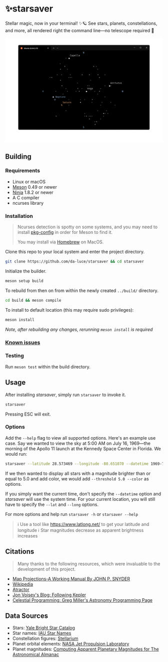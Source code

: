 # ✨starsaver

Stellar magic, now in your terminal! ✨🪐 See stars, planets, constellations, and more, all rendered right the command line—no telescope required 🌌

![Screenshot of Starsacer](/assets/screenshot.png)

## Building

### Requirements

- Linux or macOS
- [Meson](https://github.com/mesonbuild/meson) 0.49 or newer
- [Ninja](https://github.com/ninja-build/ninja) 1.8.2 or newer
- A C compiler
- ncurses library

### Installation

> Ncurses detection is spotty on some systems, and you may need to install [pkg-config](https://www.freedesktop.org/wiki/Software/pkg-config/) in order for Meson to find it.
>
> You may install via [Homebrew](https://formulae.brew.sh/formula/ncurses) on MacOS.

Clone this repo to your local system and enter the project directory.

```bash
git clone https://github.com/da-luce/starsaver && cd starsaver
```

Initialize the builder.

```bash
meson setup build
```

To rebuild from then on from within the newly created `../build/` directory.

```bash
cd build && meson compile
```

To install to default location (this may require sudo privileges):

```bash
meson install
```

_Note, after rebuilding any changes, rerunning `meson install` is required_

### [Known issues](https://github.com/da-luce/starsaver/issues)

### Testing

Run `meson test` within the build directory.

## Usage

After installing _starsaver_, simply run `starsaver` to invoke it.

```bash
starsaver
```

Pressing ESC will exit.

### Options

Add the `--help` flag to view all supported options. Here's an example use case.
Say we wanted to view the sky at 5:00 AM on July 16, 1969—the morning of the
Apollo 11 launch at the Kennedy Space Center in Florida. We would run:

```bash
starsaver --latitude 28.573469 --longitude -80.651070 --datetime 1969-7-16T9:32:00
```

If we then wanted to display all stars with a magnitude brighter than or equal
to 5.0 and add color, we would add `--threshold 5.0 --color` as options.

If you simply want the current time, don't specify the `--datetime` option and
_starsaver_ will use the system time. For your current location, you will still
have to specify the `--lat` and `--long` options.

For more options and help run `starsaver -h` or `starsaver --help`

> ℹ️ Use a tool like https://www.latlong.net/ to get your latitude and longitude
> ℹ️ Star magnitudes decrease as apparent brightness increases

## Citations

> Many thanks to the following resources, which were invaluable to the development of this project.

- [Map Projections-A Working Manual By JOHN P. SNYDER](https://pubs.usgs.gov/pp/1395/report.pdf)
- [Wikipedia](https://en.wikipedia.org)
- [Atractor](https://www.atractor.pt/index-_en.html)
- [Jon Voisey's Blog: Following Kepler](https://jonvoisey.net/blog/)
- [Celestial Programming: Greg Miller's Astronomy Programming Page](https://astrogreg.com/convert_ra_dec_to_alt_az.html)

## Data Sources

- Stars: [Yale Bright Star Catalog](http://tdc-www.harvard.edu/catalogs/bsc5.html)
- Star names: [IAU Star Names](https://www.iau.org/public/themes/naming_stars/)
- Constellation figures: [Stellarium](https://stellarium.org/)
- Planet orbital elements: [NASA Jet Propulsion Laboratory](https://ssd.jpl.nasa.gov/planets/approx_pos.html)
- Planet magnitudes: [Computing Apparent Planetary Magnitudes for The Astronomical Almanac](https://arxiv.org/abs/1808.01973)